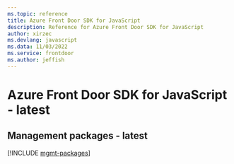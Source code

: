 ```yaml
---
ms.topic: reference
title: Azure Front Door SDK for JavaScript
description: Reference for Azure Front Door SDK for JavaScript
author: xirzec
ms.devlang: javascript
ms.data: 11/03/2022
ms.service: frontdoor
ms.author: jeffish
---
```

# Azure Front Door SDK for JavaScript - latest

## Management packages - latest
[!INCLUDE [mgmt-packages](front-door-mgmt-index.md)]